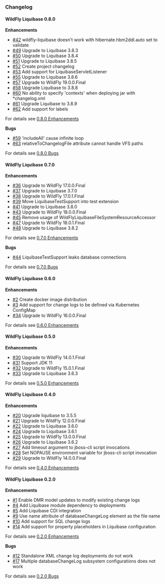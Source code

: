 ### Changelog

#### WildFly Liquibase 0.8.0

**Enhancements**

* [#42][42] wildfly-liquibase doesn't work with hibernate.hbm2ddl.auto set to validate
* [#49][49] Upgrade to Liquibase 3.8.3
* [#50][50] Upgrade to Liquibase 3.8.4
* [#51][51] Upgrade to Liquibase 3.8.5
* [#52][52] Create project changelog
* [#53][53] Add support for LiquibaseServletListener
* [#55][55] Upgrade to Liquibase 3.8.6
* [#57][57] Upgrade to WildFly 19.0.0.Final
* [#58][58] Upgrade Liquibase to 3.8.8
* [#60][60] No ability to specify 'contexts' when deploying jar with *changelog.xml
* [#61][61] Upgrade Liquibase to 3.8.9
* [#62][62] Add support for labels

For details see [0.8.0 Enhancements](https://github.com/jamesnetherton/wildfly-liquibase/issues?q=milestone%3A"0.8.0"+label%3Aenhancement)

**Bugs**

* [#59][59] 'includeAll' cause infinite loop
* [#63][63] relativeToChangelogFile attribute cannot handle VFS paths

For details see [0.8.0 Bugs](https://github.com/jamesnetherton/wildfly-liquibase/issues?q=milestone%3A"0.8.0"+label%3Abug)

[42]: https://github.com/jamesnetherton/wildfly-liquibase/issues/42
[49]: https://github.com/jamesnetherton/wildfly-liquibase/issues/49
[50]: https://github.com/jamesnetherton/wildfly-liquibase/issues/50
[51]: https://github.com/jamesnetherton/wildfly-liquibase/issues/51
[52]: https://github.com/jamesnetherton/wildfly-liquibase/issues/52
[53]: https://github.com/jamesnetherton/wildfly-liquibase/issues/53
[55]: https://github.com/jamesnetherton/wildfly-liquibase/issues/55
[57]: https://github.com/jamesnetherton/wildfly-liquibase/issues/57
[58]: https://github.com/jamesnetherton/wildfly-liquibase/issues/58
[60]: https://github.com/jamesnetherton/wildfly-liquibase/issues/60
[61]: https://github.com/jamesnetherton/wildfly-liquibase/issues/61
[62]: https://github.com/jamesnetherton/wildfly-liquibase/issues/62
[59]: https://github.com/jamesnetherton/wildfly-liquibase/issues/59
[63]: https://github.com/jamesnetherton/wildfly-liquibase/issues/63

#### WildFly Liquibase 0.7.0

**Enhancements**

* [#36][36] Upgrade to WildFly 17.0.0.Final
* [#37][37] Upgrade to Liquibase 3.7.0
* [#38][38] Upgrade to WildFly 17.0.1.Final
* [#39][39] Move LiquibaseTestSupport into test extension
* [#41][41] Upgrade to Liquibase 3.8.0
* [#43][43] Upgrade to WildFly 18.0.0.Final
* [#45][45] Remove usage of WildFlyLiquibaseFileSystemResourceAccessor
* [#47][47] Upgrade to WildFly 18.0.1.Final
* [#48][48] Upgrade to Liquibase 3.8.2

For details see [0.7.0 Enhancements](https://github.com/jamesnetherton/wildfly-liquibase/issues?q=milestone%3A"0.7.0"+label%3Aenhancement)

**Bugs**

* [#44][44] LiquibaseTestSupport leaks database connections

For details see [0.7.0 Bugs](https://github.com/jamesnetherton/wildfly-liquibase/issues?q=milestone%3A"0.7.0"+label%3Abug)

[36]: https://github.com/jamesnetherton/wildfly-liquibase/issues/36
[37]: https://github.com/jamesnetherton/wildfly-liquibase/issues/37
[38]: https://github.com/jamesnetherton/wildfly-liquibase/issues/38
[39]: https://github.com/jamesnetherton/wildfly-liquibase/issues/39
[41]: https://github.com/jamesnetherton/wildfly-liquibase/issues/41
[43]: https://github.com/jamesnetherton/wildfly-liquibase/issues/43
[45]: https://github.com/jamesnetherton/wildfly-liquibase/issues/45
[47]: https://github.com/jamesnetherton/wildfly-liquibase/issues/47
[48]: https://github.com/jamesnetherton/wildfly-liquibase/issues/48
[44]: https://github.com/jamesnetherton/wildfly-liquibase/issues/44

#### WildFly Liquibase 0.6.0

**Enhancements**

* [#2][2] Create docker image distribution
* [#3][3] Add support for change logs to be defined via Kubernetes ConfigMap
* [#34][34] Upgrade to WildFly 16.0.0.Final

For details see [0.6.0 Enhancements](https://github.com/jamesnetherton/wildfly-liquibase/issues?q=milestone%3A"0.6.0"+label%3Aenhancement)

[2]: https://github.com/jamesnetherton/wildfly-liquibase/issues/2
[3]: https://github.com/jamesnetherton/wildfly-liquibase/issues/3
[34]: https://github.com/jamesnetherton/wildfly-liquibase/issues/34

#### WildFly Liquibase 0.5.0

**Enhancements**

* [#30][30] Upgrade to WildFly 14.0.1.Final
* [#31][31] Support JDK 11
* [#32][32] Upgrade to WildFly 15.0.1.Final
* [#33][33] Upgrade to Liquibase 3.6.3

For details see [0.5.0 Enhancements](https://github.com/jamesnetherton/wildfly-liquibase/issues?q=milestone%3A"0.5.0"+label%3Aenhancement)

[30]: https://github.com/jamesnetherton/wildfly-liquibase/issues/30
[31]: https://github.com/jamesnetherton/wildfly-liquibase/issues/31
[32]: https://github.com/jamesnetherton/wildfly-liquibase/issues/32
[33]: https://github.com/jamesnetherton/wildfly-liquibase/issues/33

#### WildFly Liquibase 0.4.0

**Enhancements**

* [#20][20] Upgrade liquibase to 3.5.5
* [#21][21] Upgrade to WildFly 12.0.0.Final
* [#22][22] Upgrade to Liquibase 3.6.0
* [#24][24] Upgrade to Liquibase 3.6.1
* [#25][25] Upgrade to WildFly 13.0.0.Final
* [#26][26] Upgrade to Liquibase 3.6.2
* [#27][27] Add timeout argument to jboss-cli script invocations
* [#28][28] Set NOPAUSE environment variable for jboss-cli script invocation
* [#29][29] Upgrade to WildFly 14.0.0.Final

For details see [0.4.0 Enhancements](https://github.com/jamesnetherton/wildfly-liquibase/issues?q=milestone%3A"0.4.0"+label%3Aenhancement)

[20]: https://github.com/jamesnetherton/wildfly-liquibase/issues/20
[21]: https://github.com/jamesnetherton/wildfly-liquibase/issues/21
[22]: https://github.com/jamesnetherton/wildfly-liquibase/issues/22
[24]: https://github.com/jamesnetherton/wildfly-liquibase/issues/24
[25]: https://github.com/jamesnetherton/wildfly-liquibase/issues/25
[26]: https://github.com/jamesnetherton/wildfly-liquibase/issues/26
[27]: https://github.com/jamesnetherton/wildfly-liquibase/issues/27
[28]: https://github.com/jamesnetherton/wildfly-liquibase/issues/28
[29]: https://github.com/jamesnetherton/wildfly-liquibase/issues/29

#### WildFly Liquibase 0.2.0

**Enhancements**

* [#1][1] Enable DMR model updates to modify existing change logs
* [#4][4] Add Liquibase module dependency to deployments
* [#5][5] Add Liquibase CDI integration
* [#9][9] Use name attribute of databaseChangeLog element as the file name
* [#10][10] Add support for SQL change logs
* [#14][14] Add support for property placeholders in Liquibase configuration

For details see [0.2.0 Enhancements](https://github.com/jamesnetherton/wildfly-liquibase/issues?q=milestone%3A"0.2.0"+label%3Aenhancement)

**Bugs**

* [#12][12] Standalone XML change log deployments do not work
* [#17][17] Multiple databaseChangeLog subsystem configurations does not work

For details see [0.2.0 Bugs](https://github.com/jamesnetherton/wildfly-liquibase/issues?q=milestone%3A"0.2.0"+label%3Abug)

[1]: https://github.com/jamesnetherton/wildfly-liquibase/issues/1
[4]: https://github.com/jamesnetherton/wildfly-liquibase/issues/4
[5]: https://github.com/jamesnetherton/wildfly-liquibase/issues/5
[9]: https://github.com/jamesnetherton/wildfly-liquibase/issues/9
[10]: https://github.com/jamesnetherton/wildfly-liquibase/issues/10
[14]: https://github.com/jamesnetherton/wildfly-liquibase/issues/14
[12]: https://github.com/jamesnetherton/wildfly-liquibase/issues/12
[17]: https://github.com/jamesnetherton/wildfly-liquibase/issues/17